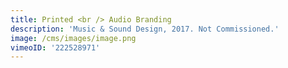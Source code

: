 ```yaml
---
title: Printed <br /> Audio Branding
description: 'Music & Sound Design, 2017. Not Commissioned.'
image: /cms/images/image.png
vimeoID: '222528971'
---
```


















